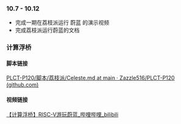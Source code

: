 ### 10.7 - 10.12

- 完成一期在荔枝派运行 蔚蓝 的演示视频
- 完成荔枝派运行蔚蓝的文档



### 计算浮桥



#### 脚本链接

[PLCT-P120/脚本/荔枝派/Celeste.md at main · Zazzle516/PLCT-P120 (github.com)](https://github.com/Zazzle516/PLCT-P120/blob/main/脚本/荔枝派/Celeste.md) 



#### 视频链接

[【计算浮桥】RISC-V游玩蔚蓝_哔哩哔哩_bilibili](https://www.bilibili.com/video/BV1zk2GYdE6V/?spm_id_from=333.999.0.0&vd_source=def395bf81634ebee1a6e15ae3527074) 

